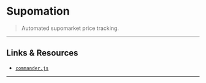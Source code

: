 
# Supomation

> Automated supomarket price tracking.

---

## Links & Resources

* [`commander.js`](https://github.com/tj/commander.js)

---
